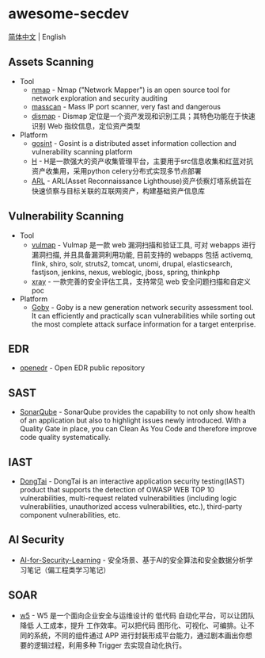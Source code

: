 # awesome-secdev
[简体中文](/README.md) | English

## Assets Scanning
- Tool
  - [nmap](https://github.com/nmap/nmap) - Nmap ("Network Mapper") is an open source tool for network exploration and security auditing
  - [masscan](https://github.com/robertdavidgraham/masscan) - Mass IP port scanner, very fast and dangerous
  - [dismap](https://github.com/zhzyker/dismap) - Dismap 定位是一个资产发现和识别工具；其特色功能在于快速识别 Web 指纹信息，定位资产类型
- Platform
  - [gosint](https://github.com/1in9e/gosint) - Gosint is a distributed asset information collection and vulnerability scanning platform
  - [H](https://github.com/SiJiDo/H) - H是一款强大的资产收集管理平台，主要用于src信息收集和红蓝对抗资产收集用，采用python celery分布式实现多节点部署
  - [ARL](https://github.com/TophantTechnology/ARL) - ARL(Asset Reconnaissance Lighthouse)资产侦察灯塔系统旨在快速侦察与目标关联的互联网资产，构建基础资产信息库

## Vulnerability Scanning
- Tool
  - [vulmap](https://github.com/zhzyker/vulmap) - Vulmap 是一款 web 漏洞扫描和验证工具, 可对 webapps 进行漏洞扫描, 并且具备漏洞利用功能, 目前支持的 webapps 包括 activemq, flink, shiro, solr, struts2, tomcat, unomi, drupal, elasticsearch, fastjson, jenkins, nexus, weblogic, jboss, spring, thinkphp
  - [xray](https://github.com/chaitin/xray) - 一款完善的安全评估工具，支持常见 web 安全问题扫描和自定义 poc
- Platform
  - [Goby](https://github.com/gobysec/Goby) - Goby is a new generation network security assessment tool. It can efficiently and practically scan vulnerabilities while sorting out the most complete attack surface information for a target enterprise.

## EDR
- [openedr](https://github.com/ComodoSecurity/openedr) - Open EDR public repository

## SAST
- [SonarQube](https://github.com/SonarSource/sonarqube) - SonarQube provides the capability to not only show health of an application but also to highlight issues newly introduced. With a Quality Gate in place, you can Clean As You Code and therefore improve code quality systematically.

## IAST
- [DongTai](https://github.com/HXSecurity/DongTai) - DongTai is an interactive application security testing(IAST) product that supports the detection of OWASP WEB TOP 10 vulnerabilities, multi-request related vulnerabilities (including logic vulnerabilities, unauthorized access vulnerabilities, etc.), third-party component vulnerabilities, etc.

## AI Security
- [AI-for-Security-Learning](https://github.com/404notf0und/AI-for-Security-Learning) - 安全场景、基于AI的安全算法和安全数据分析学习笔记（偏工程类学习笔记）

## SOAR
- [w5](https://github.com/w5teams/w5) - W5 是一个面向企业安全与运维设计的 低代码 自动化平台，可以让团队降低 人工成本，提升 工作效率。可以把代码 图形化、可视化、可编排。让不同的系统，不同的组件通过 APP 进行封装形成平台能力，通过剧本画出你想要的逻辑过程，利用多种 Trigger 去实现自动化执行。
